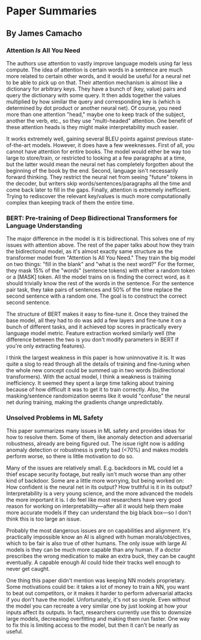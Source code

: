 # Paper Summaries
## By James Camacho

### Attention *Is* All You Need
The authors use attention to vastly improve language models using far less compute. The idea of attention is certain words in a sentence are much more related to certain other words, and it would be useful for a neural net to be able to pick up on that. Their attention mechanism is almost like a dictionary for arbitrary keys. They have a bunch of (key, value) pairs and query the dictionary with some query. It then adds together the values multiplied by how similar the query and corresponding key is (which is determined by dot product or another neural net). Of course, you need more than one attention "head," maybe one to keep track of the subject, another the verb, etc., so they use "multi-headed" attention. One benefit of these attention heads is they might make interpretability much easier.

It works extremely well, gaining several BLEU points against previous state-of-the-art models. However, it does have a few weeknesses. First of all, you cannot have attention for entire books. The model would either be way too large to store/train, or restricted to looking at a few paragraphs at a time, but the latter would mean the neural net has completely forgotten about the beginning of the book by the end. Second, language isn't necessarily forward thinking. They restrict the neural net from seeing "future" tokens in the decoder, but writers skip words/sentences/paragraphs all the time and come back later to fill in the gaps. Finally, attention is extremely inefficient. Trying to rediscover the relevant key/values is much more computationally complex than keeping track of them the entire time.

### BERT: Pre-training of Deep Bidirectional Transformers for Language Understanding

The major difference in the model is it is bidirectional. This solves one of my issues with attention above. The rest of the paper talks about how they train the bidirectional model, as it's almost exactly same structure as the transformer model from "Attention Is All You Need." They train the big model on two things: "fill in the blank" and "what is the next word?" For the former, they mask 15% of the "words" (sentence tokens) with either a random token or a \[MASK\] token. All the model trains on is finding the correct word, as it should trivially know the rest of the words in the sentence. For the sentence pair task, they take pairs of sentences and 50% of the time replace the second sentence with a random one. The goal is to construct the correct second sentence.

The structure of BERT makes it easy to fine-tune it. Once they trained the base model, all they had to do was add a few layers and fine-tune it on a bunch of different tasks, and it achieved top scores in practically every language model metric. Feature extraction worked similarly well (the difference between the two is you don't modify parameters in BERT if you're only extracting features).

I think the largest weakness in this paper is how uninnovative it is. It was quite a slog to read through all the details of training and fine-tuning when the whole new concept could be summed up in two words (bidirectional transformers). With the actual model, I think a weakness is training inefficiency. It seemed they spent a large time talking about training because of how difficult it was to get it to train correctly. Also, the masking/sentence randomization seems like it would "confuse" the neural net during training, making the gradients change unpredictably.

### Unsolved Problems in ML Safety
This paper summarizes many issues in ML safety and provides ideas for how to resolve them. Some of them, like anomaly detection and adversarial robustness, already are being figured out. The issue right now is adding anomaly detection or robustness is pretty bad (<70%) and makes models perform worse, so there is little motivation to do so.

Many of the issues are relatively small. E.g. backdoors in ML could let a thief escape security footage, but really isn't much worse than any other kind of backdoor. Some are a little more worrying, but being worked on: How confident is the neural net in its output? How truthful is it in its output? Interpretability is a very young science, and the more advanced the models the more important it is. I do feel like most researchers have very good reason for working on interpretability—after all it would help them make more accurate models if they can understand the big black box—so I don't think this is too large an issue.

Probably the most dangerous issues are on capabilities and alignment. It's practically impossible know an AI is aligned with human morals/objectives, which to be fair is also true of other humans. The only issue with large AI models is they can be much more capable than any human. If a doctor prescribes the wrong medication to make an extra buck, they can be caught eventually. A capable enough AI could hide their tracks well enough to never get caught.

One thing this paper didn't mention was keeping NN models proprietary. Some motivations could be: it takes a lot of money to train a NN, you want to beat out competitors, or it makes it harder to perform adversarial attacks if you don't have the model. Unfortunately, it's not so simple. Even without the model you can recreate a very similar one by just looking at how your inputs affect its outputs. In fact, researchers currently use this to downsize large models, decreasing overfitting and making them run faster. One way to fix this is limiting access to the model, but then it can't be nearly as useful.